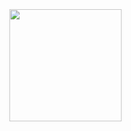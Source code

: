 <a href="https://open.spotify.com/album/7mOrnQqDad3RgYQsJGaaqk">
  <img src="https://github.com/user-attachments/assets/3076d8f7-537f-4abb-ba08-62497cdd710a" width="200" height="200">
</a>

